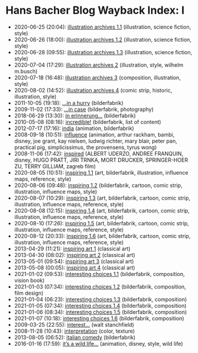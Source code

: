 # Hans Bacher Blog Wayback Index: I

* 2020-06-25 (20:04): [illustration archives 1.1](https://web.archive.org/web/https://one1more2time3.wordpress.com/2020/06/25/illustration-archives-1-1/) (illustration, science fiction, style)
* 2020-06-26 (18:00): [illustration archives 1.2](https://web.archive.org/web/https://one1more2time3.wordpress.com/2020/06/26/illustration-archives-1-2/) (illustration, science fiction, style)
* 2020-06-28 (09:55): [illustration archives 1.3](https://web.archive.org/web/https://one1more2time3.wordpress.com/2020/06/28/illustration-archives-1-3/) (illustration, science fiction, style)
* 2020-07-04 (17:29): [illustration archives 2](https://web.archive.org/web/https://one1more2time3.wordpress.com/2020/07/04/illustration-archives-2/) (illustration, style, wilhelm m.busch)
* 2020-07-18 (16:48): [illustration archives 3](https://web.archive.org/web/https://one1more2time3.wordpress.com/2020/07/18/illustration-archives-3/) (composition, illustration, style)
* 2020-08-02 (14:52): [illustration archives 4](https://web.archive.org/web/https://one1more2time3.wordpress.com/2020/08/02/illustration-archives-4/) (comic strip, historic, illustration, style)
* 2011-10-05 (19:18): […in a hurry](https://web.archive.org/web/https://one1more2time3.wordpress.com/2011/10/05/in-a-hurry/) (bilderfabrik)
* 2009-11-02 (17:33): […in case](https://web.archive.org/web/https://one1more2time3.wordpress.com/2009/11/02/in-case/) (bilderfabrik, photography)
* 2018-06-29 (13:30): [in erinnerung…](https://web.archive.org/web/https://one1more2time3.wordpress.com/2018/06/29/in-erinnerung/) (bilderfabrik)
* 2010-05-08 (08:16): [incredible!](https://web.archive.org/web/https://one1more2time3.wordpress.com/2010/05/08/incredible/) (bilderfabrik, list of content)
* 2012-07-17 (17:16): [india](https://web.archive.org/web/https://one1more2time3.wordpress.com/2012/07/17/india/) (animation, bilderfabrik)
* 2008-09-18 (10:51): [influence](https://web.archive.org/web/https://one1more2time3.wordpress.com/2008/09/18/influence/) (animation, arthur rackham, bambi, disney, joe grant, kay nielsen, ludwig richter, mary blair, peter pan, practical pig, simplicissimus, the provensens, tyrus wong)
* 2008-11-06 (17:42): [inspired](https://web.archive.org/web/https://one1more2time3.wordpress.com/2008/11/06/inspired/) (ALBERT UDERZO, ANDREE FRANQUIN, disney, HUGO PRATT, JIRI TRNKA, MORT DRUCKER, SPRINGER-HOER ZU, TERRY GILLIAM, zagreb film)
* 2020-08-05 (10:51): [inspiring 1.1](https://web.archive.org/web/https://one1more2time3.wordpress.com/2020/08/05/inspiring-1-1/) (art, bilderfabrik, illustration, influence maps, reference, style)
* 2020-08-06 (09:48): [inspiring 1.2](https://web.archive.org/web/https://one1more2time3.wordpress.com/2020/08/06/inspiring-1-2/) (bilderfabrik, cartoon, comic strip, illustration, influence maps, style)
* 2020-08-07 (10:29): [inspiring 1.3](https://web.archive.org/web/https://one1more2time3.wordpress.com/2020/08/07/inspiring-1-3/) (art, bilderfabrik, cartoon, comic strip, illustration, influence maps, reference, style)
* 2020-08-08 (12:15): [inspiring 1.4](https://web.archive.org/web/https://one1more2time3.wordpress.com/2020/08/08/inspiring-1-4/) (art, bilderfabrik, cartoon, comic strip, illustration, influence maps, reference, style)
* 2020-08-10 (17:26): [inspiring 1.5](https://web.archive.org/web/https://one1more2time3.wordpress.com/2020/08/10/inspiring-1-5/) (art, bilderfabrik, cartoon, comic strip, illustration, influence maps, reference, style)
* 2020-08-12 (20:33): [inspiring 1.6](https://web.archive.org/web/https://one1more2time3.wordpress.com/2020/08/12/inspiring-1-6/) (art, bilderfabrik, cartoon, comic strip, illustration, influence maps, reference, style)
* 2013-04-29 (11:21): [inspiring art 1](https://web.archive.org/web/https://one1more2time3.wordpress.com/2013/04/29/inspiring-art-1/) (classical art)
* 2013-04-30 (08:02): [inspiring art 2](https://web.archive.org/web/https://one1more2time3.wordpress.com/2013/04/30/inspiring-art-2/) (classical art)
* 2013-05-01 (09:54): [inspiring art 3](https://web.archive.org/web/https://one1more2time3.wordpress.com/2013/05/01/inspiring-art-3/) (classical art)
* 2013-05-08 (00:05): [inspiring art 4](https://web.archive.org/web/https://one1more2time3.wordpress.com/2013/05/08/inspiring-art-4/) (classical art)
* 2021-01-02 (09:53): [interesting choices 1.1](https://web.archive.org/web/https://one1more2time3.wordpress.com/2021/01/02/interesting-choices-1-1/) (bilderfabrik, composition, vision book)
* 2021-01-03 (07:34): [interesting choices 1.2](https://web.archive.org/web/https://one1more2time3.wordpress.com/2021/01/03/interesting-choices-1-2/) (bilderfabrik, composition, film design)
* 2021-01-04 (06:23): [interesting choices 1.3](https://web.archive.org/web/https://one1more2time3.wordpress.com/2021/01/04/interesting-choices-1-3/) (bilderfabrik, composition)
* 2021-01-05 (07:34): [interesting choices 1.4](https://web.archive.org/web/https://one1more2time3.wordpress.com/2021/01/05/interesting-choices-1-4/) (bilderfabrik, composition)
* 2021-01-06 (08:34): [interesting choices 1.5](https://web.archive.org/web/https://one1more2time3.wordpress.com/2021/01/06/interesting-choices-1-5/) (bilderfabrik, composition)
* 2021-01-07 (10:18): [interesting choices 1.6](https://web.archive.org/web/https://one1more2time3.wordpress.com/2021/01/07/interesting-choices-1-6/) (bilderfabrik, composition)
* 2009-03-25 (22:55): [interest…](https://web.archive.org/web/https://one1more2time3.wordpress.com/2009/03/25/interest/) (walt stanchfield)
* 2008-11-28 (10:43): [interpretation](https://web.archive.org/web/https://one1more2time3.wordpress.com/2008/11/28/interpretation/) (color, texture)
* 2013-08-05 (06:52): [italian comedy](https://web.archive.org/web/https://one1more2time3.wordpress.com/2013/08/05/italian-comedy/) (bilderfabrik)
* 2016-01-16 (17:59): [it’s a wild life…](https://web.archive.org/web/https://one1more2time3.wordpress.com/2016/01/16/its-a-wild-life/) (animation, disney, style, wild life)
